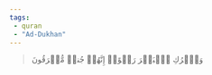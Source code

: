 ```yaml
---
tags: 
 - quran 
 - "Ad-Dukhan"
---
```


> وَٱتۡرُكِ ٱلۡبَحۡرَ رَهۡوًاۖ إِنَّهُمۡ جُندٞ مُّغۡرَقُونَ
